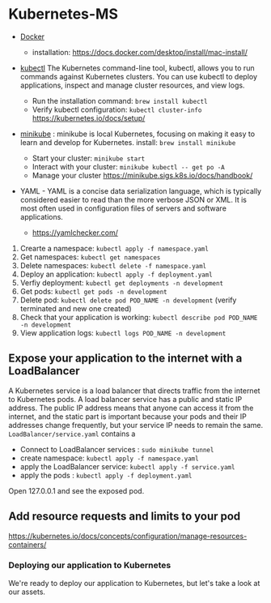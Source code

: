 # Kubernetes-MS
- [Docker](https://docs.docker.com/get-started/) 
  - installation: https://docs.docker.com/desktop/install/mac-install/
  
- [kubectl](https://kubernetes.io/docs/tasks/tools/#kubectl) The Kubernetes command-line tool, kubectl, allows you to run commands against Kubernetes clusters. You can use kubectl to deploy applications, inspect and manage cluster resources, and view logs. 
  - Run the installation command: `brew install kubectl` 
  - Verify kubectl configuration: `kubectl cluster-info`
https://kubernetes.io/docs/setup/

- [minikube](https://minikube.sigs.k8s.io/docs/) : minikube is local Kubernetes, focusing on making it easy to learn and develop for Kubernetes. install:
`brew install minikube`
    - Start your cluster: `minikube start`
    - Interact with your cluster: `minikube kubectl -- get po -A`
    - Manage your cluster
https://minikube.sigs.k8s.io/docs/handbook/

- YAML - YAML is a concise data serialization language, which is typically considered easier to read than the more verbose JSON or XML. It is most often used in configuration files of servers and software applications. 
  - https://yamlchecker.com/

1. Crearte a namespace: `kubectl apply -f namespace.yaml` 
2. Get namespaces: `kubectl get namespaces`
3. Delete namespaces: `kubectl delete -f namespace.yaml`
4. Deploy an application: `kubectl apply -f deployment.yaml`
5. Verfiy deployment: `kubectl get deployments -n development`
6. Get pods: `kubectl get pods -n development`
7. Delete pod: `kubectl delete pod POD_NAME -n development` (verify terminated and new one created)
8. Check that your application is working: `kubectl describe pod POD_NAME -n development`
9. View application logs: `kubectl logs POD_NAME -n development`

## Expose your application to the internet with a LoadBalancer
 A Kubernetes service is a load balancer that directs traffic from the internet to Kubernetes pods. A load balancer service has a public and static IP address. The public IP address means that anyone can access it from the internet, and the static part is important because your pods and their IP addresses change frequently, but your service IP needs to remain the same.
`LoadBalancer/service.yaml` contains a 
- Connect to LoadBalancer services : `sudo minikube tunnel` 
- create namespace: `kubectl apply -f namespace.yaml`
- apply the LoadBalancer service: `kubectl apply -f service.yaml`
- apply the pods : `kubectl apply -f deployment.yaml`

Open 127.0.0.1 and see the exposed pod.

## Add resource requests and limits to your pod
https://kubernetes.io/docs/concepts/configuration/manage-resources-containers/


### Deploying our application to Kubernetes
We're ready to deploy our application to Kubernetes, but let's take a look at our assets.
